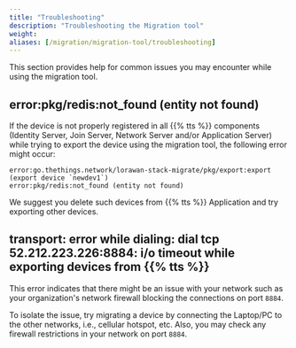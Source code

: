 ```yaml
---
title: "Troubleshooting"
description: "Troubleshooting the Migration tool"
weight:
aliases: [/migration/migration-tool/troubleshooting]
---
```


<!--more-->

This section provides help for common issues you may encounter while using the migration tool.

## error:pkg/redis:not_found (entity not found)

If the device is not properly registered in all {{% tts %}} components (Identity Server, Join Server, Network Server and/or Application Server) while trying to export the device using the migration tool, the following error might occur:

```
error:go.thethings.network/lorawan-stack-migrate/pkg/export:export (export device `newdev1`)
error:pkg/redis:not_found (entity not found)
```

We suggest you delete such devices from {{% tts %}} Application and try exporting other devices.

## transport: error while dialing: dial tcp 52.212.223.226:8884: i/o timeout while exporting devices from {{% tts %}}

This error indicates that there might be an issue with your network such as your organization's network firewall blocking the connections on port `8884`.

To isolate the issue, try migrating a device by connecting the Laptop/PC to the other networks, i.e., cellular hotspot, etc. Also, you may check any firewall restrictions in your network on port `8884`.
